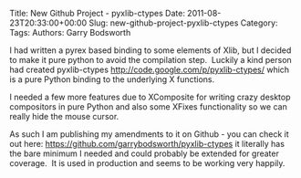 Title: New Github Project - pyxlib-ctypes
Date: 2011-08-23T20:33:00+00:00
Slug: new-github-project-pyxlib-ctypes
Category: 
Tags: 
Authors: Garry Bodsworth

I had written a pyrex based binding to some elements of Xlib, but I decided to make it pure python to avoid the compilation step.&nbsp; Luckily a kind person had created pyxlib-ctypes <a href="http://code.google.com/p/pyxlib-ctypes/">http://code.google.com/p/pyxlib-ctypes/</a> which is a pure Python binding to the underlying X functions.

I needed a few more features due to XComposite for writing crazy desktop compositors in pure Python and also some XFixes functionality so we can really hide the mouse cursor.

As such I am publishing my amendments to it on Github - you can check it out here: <a href="https://github.com/garrybodsworth/pyxlib-ctypes">https://github.com/garrybodsworth/pyxlib-ctypes</a> it literally has the bare minimum I needed and could probably be extended for greater coverage.&nbsp; It is used in production and seems to be working very happily.
